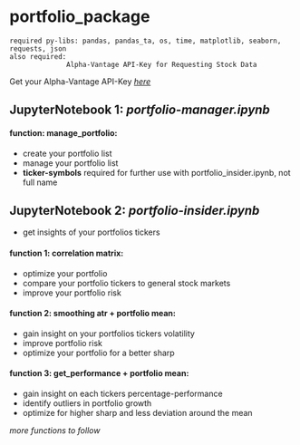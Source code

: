 # portfolio_package
```
required py-libs: pandas, pandas_ta, os, time, matplotlib, seaborn, requests, json
also required:
              Alpha-Vantage API-Key for Requesting Stock Data
```
Get your Alpha-Vantage API-Key _[here](https://www.alphavantage.co/)_


## JupyterNotebook 1: _portfolio-manager.ipynb_
#### function: manage_portfolio:
- create your portfolio list
- manage your portfolio list
- **ticker-symbols** required for further use with portfolio_insider.ipynb, not full name


## JupyterNotebook 2: _portfolio-insider.ipynb_
- get insights of your portfolios tickers
#### function 1: correlation matrix:
- optimize your portfolio
- compare your portfolio tickers to general stock markets
- improve your portfolio risk
#### function 2: smoothing atr + portfolio mean:
- gain insight on your portfolios tickers volatility
- improve portfolio risk
- optimize your portfolio for a better sharp
#### function 3: get_performance + portfolio mean:
- gain insight on each tickers percentage-performance
- identify outliers in portfolio growth
- optimize for higher sharp and less deviation around the mean


_more functions to follow_
